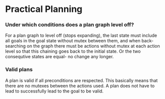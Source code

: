 # Practical Planning

### Under which conditions does a plan graph level off?
For a plan graph to level off (stops expanding), the last state must include all goals in the goal state without mutex between them, and when back-searching on the graph there must be actions without mutex at each action level so that this chaining goes back to the initial state. Or the two consequtive states are equal- no change any longer.

### Valid plans
A plan is valid if all preconditions are respected. This basically means that there are no mutexes between the actions used. A plan does not have to lead to successfully lead to the goal to be valid.